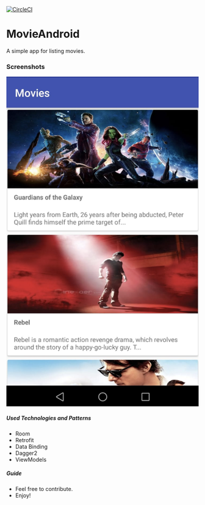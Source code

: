 [![CircleCI](https://circleci.com/gh/Loice-Andia/MovieAndroid.svg?style=svg)](https://circleci.com/gh/Loice-Andia/MovieAndroid)

# MovieAndroid 
A simple app for listing movies.
  
  ### Screenshots
  
  <img src="/screenshots/movielist.png"> 

##### Used Technologies and Patterns

  - Room
 - Retrofit
 - Data Binding
 - Dagger2
 - ViewModels
 
##### Guide
  - Feel free to contribute.
  - Enjoy!
